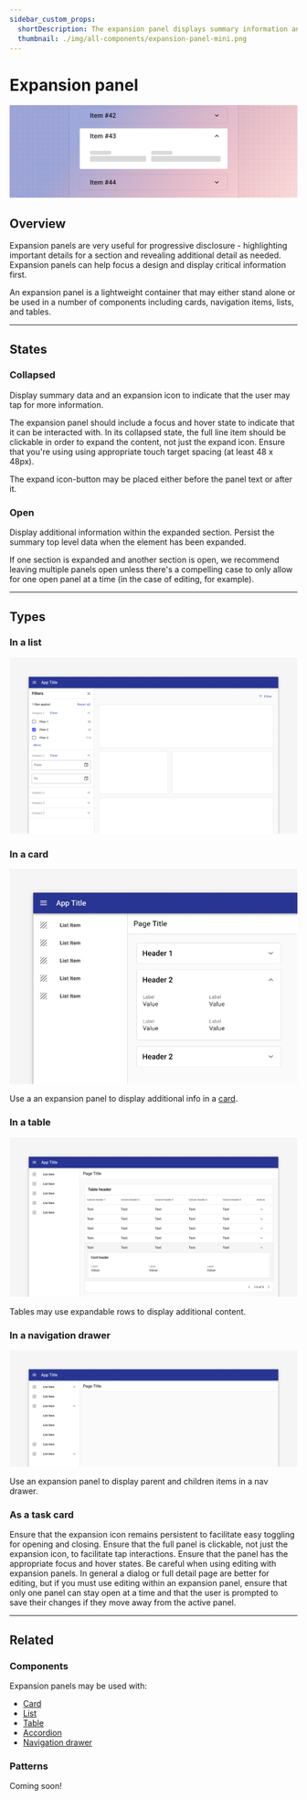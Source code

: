 ```yaml
---
sidebar_custom_props:
  shortDescription: The expansion panel displays summary information and reveals additional details on tap or click.
  thumbnail: ./img/all-components/expansion-panel-mini.png
---
```


# Expansion panel

<ComponentVisual storybookUrl="https://forge.tylerdev.io/main/?path=/docs/components-expansion-panel--docs">

![](./images/expansion-panel.png)

</ComponentVisual>

## Overview

Expansion panels are very useful for progressive disclosure - highlighting important details for a section and revealing additional detail as needed. Expansion panels can help focus a design and display critical information first.

An expansion panel is a lightweight container that may either stand alone or be used in a number of components including cards, navigation items, lists, and tables.

---

## States

### Collapsed

Display summary data and an expansion icon to indicate that the user may tap for more information.

The expansion panel should include a focus and hover state to indicate that it can be interacted with. In its collapsed state, the full line item should be clickable in order to expand the content, not just the expand icon. Ensure that you're using using appropriate touch target spacing (at least 48 x 48px).

The expand icon-button may be placed either before the panel text or after it.

### Open

Display additional information within the expanded section. Persist the summary top level data when the element has been expanded.

If one section is expanded and another section is open, we recommend leaving multiple panels open unless there's a compelling case to only allow for one open panel at a time (in the case of editing, for example).

---

## Types

### In a list
<ImageBlock> 

![An expansion panel in a list item is used to create a filter side sheet.](./images/list-type.png)

</ImageBlock>

### In a card
<ImageBlock> 

![A card houses an expansion panel and expands the entire card down to show more information.](./images/card-type.png)

</ImageBlock>

Use a an expansion panel to display additional info in a [card](/components/cards/card).

### In a table
<ImageBlock> 

![A table row with an expansion panel creates an additional area under it to show more information.](./images/table-type.png)

</ImageBlock>

Tables may use expandable rows to display additional content.

### In a navigation drawer
<ImageBlock> 

![A navigation drawer with expansion panels used to house child items.](./images/nav-type.png)

</ImageBlock>

Use an expansion panel to display parent and children items in a nav drawer.

### As a task card

<DoDontGrid>
  <DoDontTextSection>
    <DoDontText type="do">Ensure that the expansion icon remains persistent to facilitate easy toggling for opening and closing.</DoDontText>
    <DoDontText type="do">Ensure that the full panel is clickable, not just the expansion icon, to facilitate tap interactions. Ensure that the panel has the appropriate focus and hover states.</DoDontText>
  </DoDontTextSection>
  <DoDontTextSection>
    <DoDontText type="dont">Be careful when using editing with expansion panels. In general a dialog or full detail page are better for editing, but if you must use editing within an expansion panel, ensure that only one panel can stay open at a time and that the user is prompted to save their changes if they move away from the active panel. </DoDontText>
  </DoDontTextSection>
</DoDontGrid>

---

## Related

### Components

Expansion panels may be used with:
- [Card](/components/cards/card)
- [List](/components/lists/list)
- [Table](/components/table/table)
- [Accordion](/components/accordion)
- [Navigation drawer](/components/navigation/navigation-drawer)

### Patterns

Coming soon!
